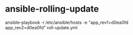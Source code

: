# ansible-rolling-update
ansible-playbook -i /etc/ansible/hosts -e "app_rev1=d0ea0fd app_rev2=d0ea0fd" roll-update.yml

